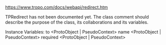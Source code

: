 https://www.tropo.com/docs/webapi/redirect.htm

TPRedirect has not been documented yet. The class comment should describe the purpose of the class, its collaborations and its variables.

Instance Variables:
	to	<ProtoObject | PseudoContext>
	name	<ProtoObject | PseudoContext>
	required	<ProtoObject | PseudoContext>